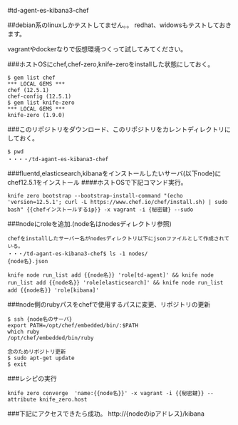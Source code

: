 #td-agent-es-kibana3-chef

##debian系のlinuxしかテストしてません。。
redhat、widowsもテストしておきます。

vagrantやdockerなりで仮想環境つくって試してみてください。

###ホストOSにchef,chef-zero,knife-zeroをinstallした状態にしておく。
```
$ gem list chef
*** LOCAL GEMS ***
chef (12.5.1)
chef-config (12.5.1)
$ gem list knife-zero
*** LOCAL GEMS ***
knife-zero (1.9.0)
```
###このリポジトリをダウンロード、このリポジトリをカレントディレクトリにしておく。
```
$ pwd
・・・・/td-agant-es-kibana3-chef
```

###fluentd,elasticsearch,kibanaをインストールしたいサーバ(以下node)にchef12.5.1をインストール
####ホストOSで下記コマンド実行。
```
knife zero bootstrap --bootstrap-install-command "(echo 'version=12.5.1'; curl -L https://www.chef.io/chef/install.sh) | sudo bash" {{chefインストールするip}} -x vagrant -i {秘密鍵} --sudo
```

###nodeにroleを追加.(node名はnodesディレクトリ参照)
```
chefをinstallしたサーバー名がnodesディレクトリ以下にjsonファイルとして作成されている。
・・・/td-agant-es-kibana3-chef$ ls -1 nodes/
{node名}.json

knife node run_list add {{node名}} 'role[td-agent]' && knife node run_list add {{node名}} 'role[elasticsearch]' && knife node run_list add {{node名}} 'role[kibana]'
```

###node側のrubyパスをchefで使用するパスに変更、リポジトリの更新
```
$ ssh {node名のサーバ}
export PATH=/opt/chef/embedded/bin/:$PATH
which ruby
/opt/chef/embedded/bin/ruby

念のためリポジトリ更新
$ sudo apt-get update
$ exit
```
###レシピの実行
```
knife zero converge  'name:{{node名}}' -x vagrant -i {{秘密鍵}} --attribute knife_zero.host
```
###下記にアクセスできたら成功。
http://{nodeのipアドレス}/kibana
